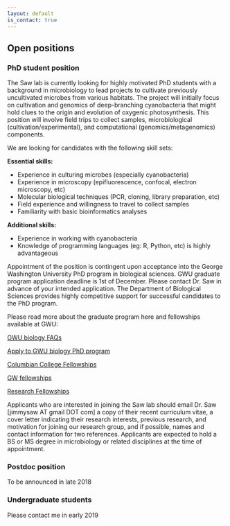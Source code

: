 ```yaml
---
layout: default
is_contact: true
---
```


## Open positions

### PhD student position

The Saw lab is currently looking for highly motivated PhD students with a background in microbiology to lead projects to cultivate previously uncultivated microbes from various habitats. The project will initially focus on cultivation and genomics of deep-branching cyanobacteria that might hold clues to the origin and evolution of oxygenic photosynthesis. This position will involve field trips to collect samples, microbiological (cultivation/experimental), and computational (genomics/metagenomics) components.

We are looking for candidates with the following skill sets:

**Essential skills:**
- Experience in culturing microbes (especially cyanobacteria)
- Experience in microscopy (epifluorescence, confocal, electron microscopy, etc)
- Molecular biological techniques (PCR, cloning, library preparation, etc)
- Field experience and willingness to travel to collect samples
- Familiarity with basic bioinformatics analyses

**Additional skills:**
- Experience in working with cyanobacteria
- Knowledge of programming languages (eg: R, Python, etc) is highly advantageous

Appointment of the position is contingent upon acceptance into the George Washington University PhD program in biological sciences. GWU graduate program application deadline is 1st of December. Please contact Dr. Saw in advance of your intended application. The Department of Biological Sciences provides highly competitive support for successful candidates to the PhD program.

Please read more about the graduate program here and fellowships available at GWU:

[GWU biology FAQs](https://biology.columbian.gwu.edu/graduate-faq)

[Apply to GWU biology PhD program](https://biology.columbian.gwu.edu/apply-now)

[Columbian College Fellowships](https://www2.gwu.edu/~fellows/ccas.html)

[GW fellowships](https://www2.gwu.edu/~fellows/fellowships.html)

[Research Fellowships](https://www2.gwu.edu/~fellows/research.html)

Applicants who are interested in joining the Saw lab should email Dr. Saw [jimmysaw AT gmail DOT com] a copy of their recent curriculum vitae, a cover letter indicating their research interests, previous research, and motivation for joining our research group, and if possible, names and contact information for two references. Applicants are expected to hold a BS or MS degree in microbiology or related disciplines at the time of appointment.

### Postdoc position

To be announced in late 2018


### Undergraduate students

Please contact me in early 2019
